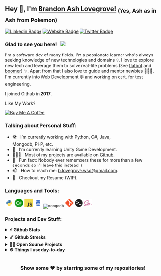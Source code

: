 ## Hey 👋, I'm [Brandon Ash Lovegrove!](https://github.com/BLovegrove) <sub>(Yes, Ash as in Ash from Pokemon)</sub>

[![Linkedin Badge](https://img.shields.io/badge/-LinkedIn-0e76a8?style=flat-square&logo=Linkedin&logoColor=white)](https://www.linkedin.com/in/brandon-lovegrove-5ab4181a0/)
[![Website Badge](https://img.shields.io/badge/Website-3b5998?style=flat-square&logo=google-chrome&logoColor=white)](https://blovegrove.github.io/)
[![Twitter Badge](https://img.shields.io/badge/-Twitter-00acee?style=flat-square&logo=Twitter&logoColor=white)](https://twitter.com/B_A_Lovegrove)

### Glad to see you here! &nbsp; ![](https://visitor-badge.glitch.me/badge?page_id=blovegrove.blovegrove&style=flat-square&color=0088cc)

I'm a software dev of many fields. I'm a passionate learner who's always seeking knowledge of new technologies and domains 💡. I love to explore new tech and leverage them to solve real-life problems (See [flatbot](https://github.com/BLovegrove/flatbot) and [boomer](https://github.com/BLovegrove/boomer)) ✨. Apart from that I also love to guide and mentor newbies 👨🏻‍💻. I'm currently into Web Development 🕸️ and working on cert. for test engineering.

I joined Github in **2017**.

Like My Work?

<a href="https://www.buymeacoffee.com/blovegrove" target="_blank"><img src="https://cdn.buymeacoffee.com/buttons/v2/default-yellow.png" alt="Buy Me A Coffee" height="60px" width="217px" ></a>

### Talking about Personal Stuff:

- 🛠 &nbsp; I’m currently working with Python, C#, Java, <br /> Mongodb, PHP, etc.
- 🚀 &nbsp; I’m currently learning Unity Game Development.
- 👨🏻‍💻 &nbsp; Most of my projects are available on [Github](https://github.com/BLovegrove).
- 👾 &nbsp; Fun fact: Nobody ever remembers these for more than a few seconds so I'll leave this instead :)
- 📫 &nbsp; How to reach me: b.lovegrove.wsd@gmail.com.
- 📝 &nbsp; Checkout my Resume (WIP).

### Languages and Tools:

<code><img height="27" src="https://raw.githubusercontent.com/github/explore/80688e429a7d4ef2fca1e82350fe8e3517d3494d/topics/python/python.png" alt="python"></code>
<code><img height="27" src="https://raw.githubusercontent.com/github/explore/80688e429a7d4ef2fca1e82350fe8e3517d3494d/topics/csharp/csharp.png" alt="csharp"></code>
<code><img height="27" src="https://raw.githubusercontent.com/github/explore/80688e429a7d4ef2fca1e82350fe8e3517d3494d/topics/javascript/javascript.png" alt="javascript"></code>
<code><img height="27" src="https://raw.githubusercontent.com/github/explore/80688e429a7d4ef2fca1e82350fe8e3517d3494d/topics/sql/sql.png" alt="sql"></code>
<code><img height="27" src="https://encrypted-tbn0.gstatic.com/images?q=tbn%3AANd9GcSTTzPAw-55ssm1Im594xYZ9eRQu2JylrkYLg&usqp=CAU" alt="mongodb"></code>
<code><img height="27" src="https://raw.githubusercontent.com/devicons/devicon/master/icons/git/git-original.svg" alt="git"></code>
<code><img height="27" src="https://raw.githubusercontent.com/github/explore/80688e429a7d4ef2fca1e82350fe8e3517d3494d/topics/terminal/terminal.png" alt="terminal"></code>
<code><img height="25" src="https://raw.githubusercontent.com/github/explore/80688e429a7d4ef2fca1e82350fe8e3517d3494d/topics/sass/sass.png" alt="sass"></code>

### Projects and Dev Stuff:

<details>	
  <summary><b>⚡ Github Stats</b></summary>

  <br />
  <img height="180em" src="https://github-readme-stats.vercel.app/api?username=blovegrove&show_icons=true&hide_border=true&&count_private=true&include_all_commits=true" />
  <img height="180em" src="https://github-readme-stats.vercel.app/api/top-langs/?username=blovegrove&exclude_repo=KNN-Image-Classification&show_icons=true&hide_border=true&layout=compact&langs_count=8"/>
</details>

<details>	
  <summary><b>☄️ Github Streaks</b></summary>

  <br />
  <img height="180em" src="https://github-readme-streak-stats.herokuapp.com/?user=blovegrove&hide_border=true" />
</details>

<details>
  <summary><b>🧑‍🚀 Open Source Projects</b></summary>

  <br />
  <table>
    <thead align="center">
      <tr border: none;>
        <td><b>💻 Projects</b></td>
        <td><b>🌟 Stars</b></td>
        <td><b>🍴 Forks</b></td>
        <td><b>🐛 Issues</b></td>
        <td><b>🔔 Pull Requests</b></td>
        <td><b>👨‍💻 Language</b></td>
      </tr>
    </thead>
    <tbody>
      <tr>
	      <td><a href="https://github.com/blovegrove/blovegrove"><b>BLovegrove</b></a></td>
        <td><img alt="Stars" src="https://img.shields.io/github/stars/blovegrove/blovegrove?style=flat-square&labelColor=343b41"/></td>
        <td><img alt="Forks" src="https://img.shields.io/github/forks/blovegrove/blovegrove?style=flat-square&labelColor=343b41"/></td>
        <td><img alt="Issues" src="https://img.shields.io/github/issues/blovegrove/blovegrove?style=flat-square"/></td>
        <td><img alt="Pull Requests" src="https://img.shields.io/github/issues-pr/blovegrove/blovegrove?style=flat-square"/></td>
        <td><img alt="Language" src="https://img.shields.io/badge/markdown-100%25-blue?style=flat-square"/></td> 
      </tr>
      <tr>
	      <td><a href="https://github.com/blovegrove/boomer"><b>Boomer</b></a></td>
        <td><img alt="Stars" src="https://img.shields.io/github/stars/blovegrove/boomer?style=flat-square&labelColor=343b41"/></td>
        <td><img alt="Forks" src="https://img.shields.io/github/forks/blovegrove/boomer?style=flat-square&labelColor=343b41"/></td>
        <td><img alt="Issues" src="https://img.shields.io/github/issues/blovegrove/boomer?style=flat-square"/></td>
        <td><img alt="Pull Requests" src="https://img.shields.io/github/issues-pr/blovegrove/boomer?style=flat-square"/></td>
        <td><img alt="Language" src="https://img.shields.io/badge/markdown-100%25-blue?style=flat-square"/></td> 
      </tr>
    </tbody>
  </table>
  <br />
</details>
 
<details>	
  <br />
  <summary><b>⚙️ Things I use day-to-day</b></summary>
  	<ul>
  	    <li><b>OS:</b> Pop!_OS 21.04</li>
	    <li><b>Desktop: </b> Homebuilt i7-6900k, Radeon RX580</li>
  	    <li><b>Browser: </b> Firefox Web Browser</li>
	    <li><b>Terminal: </b> ZSH: Oh My Zsh</li>
	    <li><b>Code Editor:</b> VSCode</li>
	    <li><b>To Stay Updated:</b>Linkedin and Twitter.</li>
	    <br />
	</ul>	
</details>

#

<div align="center">

### Show some ❤️ by starring some of my repositories!

</div>
